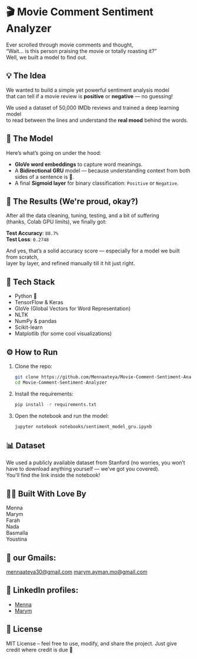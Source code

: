 # 🎬 Movie Comment Sentiment Analyzer

Ever scrolled through movie comments and thought,  
“Wait... is this person praising the movie or totally roasting it?”  
Well, we built a model to find out.

## 💡 The Idea

We wanted to build a simple yet powerful sentiment analysis model  
that can tell if a movie review is **positive** or **negative** — no guessing!

We used a dataset of 50,000 IMDb reviews and trained a deep learning model  
to read between the lines and understand the **real mood** behind the words.

## 🧠 The Model

Here’s what’s going on under the hood:

- **GloVe word embeddings** to capture word meanings.
- A **Bidirectional GRU** model — because understanding context from both sides of a sentence is 🔑.
- A final **Sigmoid layer** for binary classification: `Positive` or `Negative`.

## 🎯 The Results (We're proud, okay?)

After all the data cleaning, tuning, testing, and a bit of suffering  
(thanks, Colab GPU limits), we finally got:

**Test Accuracy**: `88.7%`  
**Test Loss**: `0.2748`

And yes, that’s a solid accuracy score — especially for a model we built from scratch,  
layer by layer, and refined manually till it hit just right.

## 🧰 Tech Stack

- Python 🐍  
- TensorFlow & Keras  
- GloVe (Global Vectors for Word Representation)  
- NLTK  
- NumPy & pandas  
- Scikit-learn  
- Matplotlib (for some cool visualizations)

## ⚙️ How to Run

1. Clone the repo:
   ```bash
   git clone https://github.com/Mennaateya/Movie-Comment-Sentiment-Analyzer.git
   cd Movie-Comment-Sentiment-Analyzer
   ```

2. Install the requirements:

   ```bash
   pip install -r requirements.txt
   ```
3. Open the notebook and run the model:

   ```bash
   jupyter notebook notebooks/sentiment_model_gru.ipynb
   ```
## 📊 Dataset
We used a publicly available dataset from Stanford (no worries, you won’t have to download anything yourself — we’ve got you covered).  
You'll find the link inside the notebook!

## 👩‍💻 Built With Love By
Menna   
Marym  
Farah  
Nada  
Basmalla  
Youstina  

## 📧 our Gmails:
mennaateya30@gmail.com
marym.ayman.mo@gmail.com

## 🔗 LinkedIn profiles:

- [Menna]([://github.com/mehttpsnnausername](https://www.linkedin.com/in/menna-ateya/))
- [Marym]([://github.com/mehttpsnnausername](www.linkedin.com/in/marym-ayman-43aa0a26b))
## 🪪 License
MIT License – feel free to use, modify, and share the project.
Just give credit where credit is due 🤝
